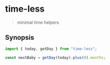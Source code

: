 # time-less

> minimal time helpers

## Synopsis

```js
import { today, getDay } from "time-less";

const nextBaby = getDay(today).plus(9).months;
```
